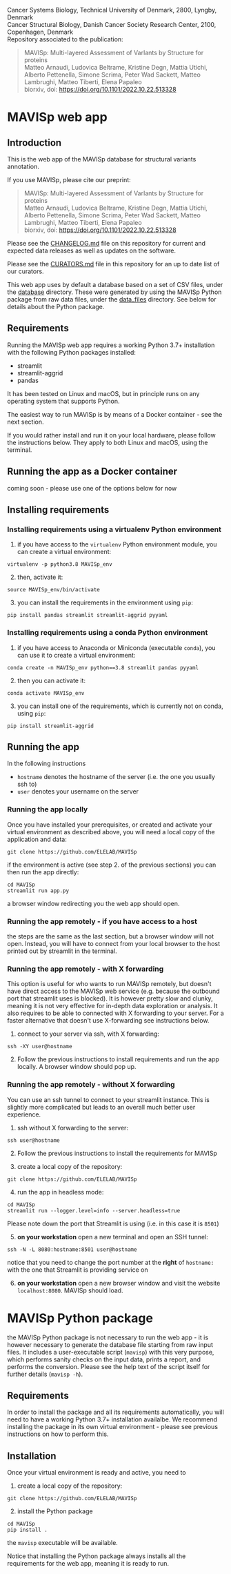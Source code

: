 Cancer Systems Biology, Technical University of Denmark, 2800, Lyngby, Denmark  
Cancer Structural Biology, Danish Cancer Society Research Center, 2100, Copenhagen, Denmark  
Repository associated to the publication:  
> MAVISp: Multi-layered Assessment of VarIants by Structure for proteins  
> Matteo Arnaudi, Ludovica Beltrame, Kristine Degn, Mattia Utichi, Alberto Pettenella, Simone Scrima, Peter Wad Sackett, Matteo Lambrughi, Matteo Tiberti, Elena Papaleo  
> biorxiv, doi: https://doi.org/10.1101/2022.10.22.513328


# MAVISp web app

## Introduction

This is the web app of the MAVISp database for structural variants annotation.

If you use MAVISp, please cite our preprint:

> MAVISp: Multi-layered Assessment of VarIants by Structure for proteins  
> Matteo Arnaudi, Ludovica Beltrame, Kristine Degn, Mattia Utichi, Alberto Pettenella, Simone Scrima, Peter Wad Sackett, Matteo Lambrughi, Matteo Tiberti, Elena Papaleo  
> biorxiv, doi: https://doi.org/10.1101/2022.10.22.513328

Please see the [CHANGELOG.md](CHANGELOG.md) file on this repository for current and expected
data releases as well as updates on the software.

Please see the [CURATORS.md](CURATORS.md) file in this repository for an up to date list of our curators.

This web app uses by default a database based on a set of CSV files, under the [database](database) directory.
These were generated by using the MAVISp Python package from raw data files, under the [data_files](data_files)
directory. See below for details about the Python package.

## Requirements

Running the MAVISp web app requires a working Python 3.7+ installation with the following
Python packages installed:

- streamlit
- streamlit-aggrid
- pandas

It has been tested on Linux and macOS, but in principle runs on any operating system
that supports Python.

The easiest way to run MAVISp is by means of a Docker container - see the next section.

If you would rather install and run it on your local hardware, please follow the instructions
below. They apply to both Linux and macOS, using the terminal.

## Running the app as a Docker container

coming soon - please use one of the options below for now

## Installing requirements

### Installing requirements using a virtualenv Python environment

1. if you have access to the `virtualenv` Python environment module, you can create a
virtual environment:

```
virtualenv -p python3.8 MAVISp_env
```

2. then, activate it:

```
source MAVISp_env/bin/activate
```

3. you can install the requirements in the environment using `pip`:

```
pip install pandas streamlit streamlit-aggrid pyyaml
```

### Installing requirements using a conda Python environment

1. if you have access to Anaconda or Miniconda (executable `conda`), you can use it
to create a virtual environment:

```
conda create -n MAVISp_env python==3.8 streamlit pandas pyyaml
```

2. then you can activate it:

```
conda activate MAVISp_env
```

3. you can install one of the requirements, which is currently not on conda, using `pip`:

```
pip install streamlit-aggrid
```

## Running the app

In the following instructions
  - `hostname` denotes the hostname of the server (i.e. the one you usually ssh to)
  - `user` denotes your username on the server

### Running the app locally

Once you have installed your prerequisites, or created and activate your
virtual environment as described above, you will need a local copy of the
application and data:

```
git clone https://github.com/ELELAB/MAVISp
```

if the environment is active (see step 2. of the previous sections)
you can then run the app directly:

```
cd MAVISp
streamlit run app.py
```

a browser window redirecting you the web app should open.

### Running the app remotely - if you have access to a host

the steps are the same as the last section, but a browser window will not open.
Instead, you will have to connect from your local browser to the
host printed out by streamlit in the terminal.

### Running the app remotely - with X forwarding

This option is useful for who wants to run MAVISp remotely, but doesn't have
direct access to the MAVISp web service (e.g. because the outbound port that
streamlit uses is blocked). It is however pretty slow and clunky, meaning it
is not very effective for in-depth data exploration or analysis. It also requires
to be able to connected with X forwarding to your server. For a faster 
alternative that doesn't use X-forwarding see instructions below.

1. connect to your server via ssh, with X forwarding:

```
ssh -XY user@hostname
```

2. Follow the previous instructions to install requirements and run the app locally.
A browser window should pop up.

### Running the app remotely - without X forwarding

You can use an ssh tunnel to connect to your streamlit instance.
This is slightly more complicated but leads to an overall much better
user experience.

1. ssh without X forwarding to the server:

```
ssh user@hostname
```

2. Follow the previous instructions to install the requirements for MAVISp

3. create a local copy of the repository:

```
git clone https://github.com/ELELAB/MAVISp
```

4. run the app in headless mode:

```
cd MAVISp
streamlit run --logger.level=info --server.headless=true
```

Please note down the port that Streamlit is using
(i.e. in this case it is `8501`)

5. **on your workstation** open a new terminal and open an SSH tunnel:

```
ssh -N -L 8080:hostname:8501 user@hostname
```

notice that you need to change the port number at the **right** of `hostname:`
with the one that Streamlit is providing service on 

6. **on your workstation** open a new browser window and visit the website `localhost:8080`. MAVISp should load.

# MAVISp Python package

the MAVISp Python package is not necessary to run the web app - it is however necessary to generate
the database file starting from raw input files. It includes a user-executable script (`mavisp`)
with this very purpose, which performs sanity checks on the input data, prints a report, and
performs the conversion. Please see the help text of the script itself for further details
(`mavisp -h`).

## Requirements

In order to install the package and all its requirements automatically, you will need to have a
working Python 3.7+ installation availalbe. We recommend installing the package in its own
virtual environment - please see previous instructions on how to perform this.

## Installation

Once your virtual environment is ready and active, you need to

1. create a local copy of the repository:

```
git clone https://github.com/ELELAB/MAVISp
```

2. install the Python package

```
cd MAVISp
pip install .
```

the `mavisp` executable will be available.

Notice that installing the Python package always installs all the requirements for the web app,
meaning it is ready to run.